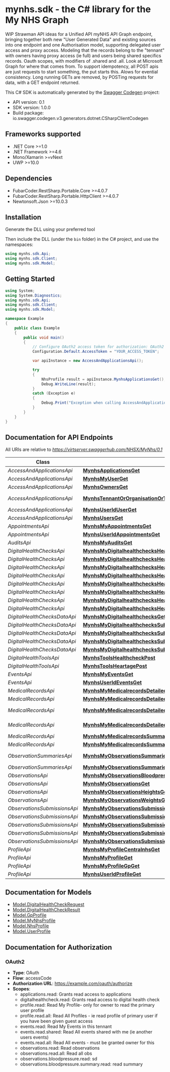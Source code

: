 # mynhs.sdk - the C# library for the My NHS Graph

WIP Strawman API ideas for a Unified API myNHS API Graph endpoint, bringing together both new \"User Generated Data\" and existing sources into one endpoint and one Authorisation model, supporting delegated user access and proxy access. Modeling that the records belong to the \"tennant\" with owners having proxy access (ie full) and users being shared specifics records. Oauth scopes, with modifiers of .shared and .all. Look at Microsoft Graph for where that comes from. To support idempotency, all POST apis are just requests to start something, the put starts this. Alows for evential consistency. Long running GETs are removed, by POSTing requests for data, with a GET endpoint returned.

This C# SDK is automatically generated by the [Swagger Codegen](https://github.com/swagger-api/swagger-codegen) project:

- API version: 0.1
- SDK version: 1.0.0
- Build package: io.swagger.codegen.v3.generators.dotnet.CSharpClientCodegen

<a name="frameworks-supported"></a>
## Frameworks supported
- .NET Core >=1.0
- .NET Framework >=4.6
- Mono/Xamarin >=vNext
- UWP >=10.0

<a name="dependencies"></a>
## Dependencies
- FubarCoder.RestSharp.Portable.Core >=4.0.7
- FubarCoder.RestSharp.Portable.HttpClient >=4.0.7
- Newtonsoft.Json >=10.0.3

<a name="installation"></a>
## Installation
Generate the DLL using your preferred tool

Then include the DLL (under the `bin` folder) in the C# project, and use the namespaces:
```csharp
using mynhs.sdk.Api;
using mynhs.sdk.Client;
using mynhs.sdk.Model;
```
<a name="getting-started"></a>
## Getting Started

```csharp
using System;
using System.Diagnostics;
using mynhs.sdk.Api;
using mynhs.sdk.Client;
using mynhs.sdk.Model;

namespace Example
{
    public class Example
    {
        public void main()
        {
            // Configure OAuth2 access token for authorization: OAuth2
            Configuration.Default.AccessToken = "YOUR_ACCESS_TOKEN";

            var apiInstance = new AccessAndApplicationsApi();

            try
            {
                NhsProfile result = apiInstance.MynhsApplicationsGet();
                Debug.WriteLine(result);
            }
            catch (Exception e)
            {
                Debug.Print("Exception when calling AccessAndApplicationsApi.MynhsApplicationsGet: " + e.Message );
            }
        }
    }
}
```

<a name="documentation-for-api-endpoints"></a>
## Documentation for API Endpoints

All URIs are relative to *https://virtserver.swaggerhub.com/NHSX/MyNhs/0.1*

Class | Method | HTTP request | Description
------------ | ------------- | ------------- | -------------
*AccessAndApplicationsApi* | [**MynhsApplicationsGet**](docs/AccessAndApplicationsApi.md#mynhsapplicationsget) | **GET** /mynhs/applications | 
*AccessAndApplicationsApi* | [**MynhsMyUserGet**](docs/AccessAndApplicationsApi.md#mynhsmyuserget) | **GET** /mynhs/my/user | 
*AccessAndApplicationsApi* | [**MynhsOwnersGet**](docs/AccessAndApplicationsApi.md#mynhsownersget) | **GET** /mynhs/owners | 
*AccessAndApplicationsApi* | [**MynhsTennantOrOrganisationOrTheNameForWhatRecordsAreLinkedToGet**](docs/AccessAndApplicationsApi.md#mynhstennantororganisationorthenameforwhatrecordsarelinkedtoget) | **GET** /mynhs/tennantOrOrganisationOrTheNameForWhatRecordsAreLinkedTo | 
*AccessAndApplicationsApi* | [**MynhsUserIdUserGet**](docs/AccessAndApplicationsApi.md#mynhsuseriduserget) | **GET** /mynhs/{userId}/user | 
*AccessAndApplicationsApi* | [**MynhsUsersGet**](docs/AccessAndApplicationsApi.md#mynhsusersget) | **GET** /mynhs/users | 
*AppointmentsApi* | [**MynhsMyAppointmentsGet**](docs/AppointmentsApi.md#mynhsmyappointmentsget) | **GET** /mynhs/my/appointments | 
*AppointmentsApi* | [**MynhsUserIdAppointmentsGet**](docs/AppointmentsApi.md#mynhsuseridappointmentsget) | **GET** /mynhs/{userId}/appointments | 
*AuditsApi* | [**MynhsMyAuditsGet**](docs/AuditsApi.md#mynhsmyauditsget) | **GET** /mynhs/my/audits | 
*DigitalHealthChecksApi* | [**MynhsMyDigitalhealthchecksHealthcheckidAgeGet**](docs/DigitalHealthChecksApi.md#mynhsmydigitalhealthcheckshealthcheckidageget) | **GET** /mynhs/my/digitalhealthchecks/{healthcheckid}/age | 
*DigitalHealthChecksApi* | [**MynhsMyDigitalhealthchecksHealthcheckidBloodpressureGet**](docs/DigitalHealthChecksApi.md#mynhsmydigitalhealthcheckshealthcheckidbloodpressureget) | **GET** /mynhs/my/digitalhealthchecks/{healthcheckid}/bloodpressure | 
*DigitalHealthChecksApi* | [**MynhsMyDigitalhealthchecksHealthcheckidBloodsugarGet**](docs/DigitalHealthChecksApi.md#mynhsmydigitalhealthcheckshealthcheckidbloodsugarget) | **GET** /mynhs/my/digitalhealthchecks/{healthcheckid}/bloodsugar | 
*DigitalHealthChecksApi* | [**MynhsMyDigitalhealthchecksHealthcheckidColesterolGet**](docs/DigitalHealthChecksApi.md#mynhsmydigitalhealthcheckshealthcheckidcolesterolget) | **GET** /mynhs/my/digitalhealthchecks/{healthcheckid}/colesterol | 
*DigitalHealthChecksApi* | [**MynhsMyDigitalhealthchecksHealthcheckidGet**](docs/DigitalHealthChecksApi.md#mynhsmydigitalhealthcheckshealthcheckidget) | **GET** /mynhs/my/digitalhealthchecks/{healthcheckid} | 
*DigitalHealthChecksApi* | [**MynhsMyDigitalhealthchecksHealthcheckidHeightGet**](docs/DigitalHealthChecksApi.md#mynhsmydigitalhealthcheckshealthcheckidheightget) | **GET** /mynhs/my/digitalhealthchecks/{healthcheckid}/height | 
*DigitalHealthChecksApi* | [**MynhsMyDigitalhealthchecksHealthcheckidWeightGet**](docs/DigitalHealthChecksApi.md#mynhsmydigitalhealthcheckshealthcheckidweightget) | **GET** /mynhs/my/digitalhealthchecks/{healthcheckid}/weight | 
*DigitalHealthChecksApi* | [**MynhsMyDigitalhealthchecksHealthcheckidWellnessquestionsGet**](docs/DigitalHealthChecksApi.md#mynhsmydigitalhealthcheckshealthcheckidwellnessquestionsget) | **GET** /mynhs/my/digitalhealthchecks/{healthcheckid}/wellnessquestions | 
*DigitalHealthChecksDataApi* | [**MynhsMyDigitalhealthchecksGet**](docs/DigitalHealthChecksDataApi.md#mynhsmydigitalhealthchecksget) | **GET** /mynhs/my/digitalhealthchecks | 
*DigitalHealthChecksDataApi* | [**MynhsMyDigitalhealthchecksSubmissionsPost**](docs/DigitalHealthChecksDataApi.md#mynhsmydigitalhealthcheckssubmissionspost) | **POST** /mynhs/my/digitalhealthchecks/submissions | 
*DigitalHealthChecksDataApi* | [**MynhsMyDigitalhealthchecksSubmissionsSubmissionIdGet**](docs/DigitalHealthChecksDataApi.md#mynhsmydigitalhealthcheckssubmissionssubmissionidget) | **GET** /mynhs/my/digitalhealthchecks/submissions/{submissionId} | 
*DigitalHealthChecksDataApi* | [**MynhsMyDigitalhealthchecksSubmissionsSubmissionIdPut**](docs/DigitalHealthChecksDataApi.md#mynhsmydigitalhealthcheckssubmissionssubmissionidput) | **PUT** /mynhs/my/digitalhealthchecks/submissions/{submissionId} | 
*DigitalHealthChecksDataApi* | [**MynhsMyDigitalhealthchecksSubmissionsSubmissionIdSubmitPut**](docs/DigitalHealthChecksDataApi.md#mynhsmydigitalhealthcheckssubmissionssubmissionidsubmitput) | **PUT** /mynhs/my/digitalhealthchecks/submissions/{submissionId}/submit | 
*DigitalHealthToolsApi* | [**MynhsToolsHealthcheckPost**](docs/DigitalHealthToolsApi.md#mynhstoolshealthcheckpost) | **POST** /mynhs/tools/healthcheck | 
*DigitalHealthToolsApi* | [**MynhsToolsHeartagePost**](docs/DigitalHealthToolsApi.md#mynhstoolsheartagepost) | **POST** /mynhs/tools/heartage | 
*EventsApi* | [**MynhsMyEventsGet**](docs/EventsApi.md#mynhsmyeventsget) | **GET** /mynhs/my/events | 
*EventsApi* | [**MynhsUserIdEventsGet**](docs/EventsApi.md#mynhsuserideventsget) | **GET** /mynhs/{userId}/events | 
*MedicalRecordsApi* | [**MynhsMyMedicalrecordsDetailedNhsRequestRecordsPost**](docs/MedicalRecordsApi.md#mynhsmymedicalrecordsdetailednhsrequestrecordspost) | **POST** /mynhs/my/medicalrecords/detailed/nhs/requestRecords | 
*MedicalRecordsApi* | [**MynhsMyMedicalrecordsDetailedNhsRequestRecordsRequestIdGet**](docs/MedicalRecordsApi.md#mynhsmymedicalrecordsdetailednhsrequestrecordsrequestidget) | **GET** /mynhs/my/medicalrecords/detailed/nhs/requestRecords/{requestId} | 
*MedicalRecordsApi* | [**MynhsMyMedicalrecordsDetailedNhsRequestRecordsRequestIdSubmitPut**](docs/MedicalRecordsApi.md#mynhsmymedicalrecordsdetailednhsrequestrecordsrequestidsubmitput) | **PUT** /mynhs/my/medicalrecords/detailed/nhs/requestRecords/{requestId}/submit | 
*MedicalRecordsApi* | [**MynhsMyMedicalrecordsDetailedNhsRequestRecordsResultsResultIdGet**](docs/MedicalRecordsApi.md#mynhsmymedicalrecordsdetailednhsrequestrecordsresultsresultidget) | **GET** /mynhs/my/medicalrecords/detailed/nhs/requestRecords/results/{resultId} | 
*MedicalRecordsApi* | [**MynhsMyMedicalrecordsSummaryNhsGet**](docs/MedicalRecordsApi.md#mynhsmymedicalrecordssummarynhsget) | **GET** /mynhs/my/medicalrecords/summary/nhs | 
*MedicalRecordsApi* | [**MynhsMyMedicalrecordsSummaryNhsTrustIdGet**](docs/MedicalRecordsApi.md#mynhsmymedicalrecordssummarynhstrustidget) | **GET** /mynhs/my/medicalrecords/summary/nhs/{trustId} | 
*ObservationSummariesApi* | [**MynhsMyObservationsSummariesBloodpressureQueryTypePastDaysGet**](docs/ObservationSummariesApi.md#mynhsmyobservationssummariesbloodpressurequerytypepastdaysget) | **GET** /mynhs/my/observations/summaries/bloodpressure/{queryType}/{pastDays} | 
*ObservationSummariesApi* | [**MynhsMyObservationsSummariesGet**](docs/ObservationSummariesApi.md#mynhsmyobservationssummariesget) | **GET** /mynhs/my/observations/summaries | 
*ObservationsApi* | [**MynhsMyObservationsBloodpressuresGet**](docs/ObservationsApi.md#mynhsmyobservationsbloodpressuresget) | **GET** /mynhs/my/observations/bloodpressures | 
*ObservationsApi* | [**MynhsMyObservationsGet**](docs/ObservationsApi.md#mynhsmyobservationsget) | **GET** /mynhs/my/observations | 
*ObservationsApi* | [**MynhsMyObservationsHeightsGet**](docs/ObservationsApi.md#mynhsmyobservationsheightsget) | **GET** /mynhs/my/observations/heights | 
*ObservationsApi* | [**MynhsMyObservationsWeightsGet**](docs/ObservationsApi.md#mynhsmyobservationsweightsget) | **GET** /mynhs/my/observations/weights | 
*ObservationsSubmissionsApi* | [**MynhsMyObservationsSubmissionsGet**](docs/ObservationsSubmissionsApi.md#mynhsmyobservationssubmissionsget) | **GET** /mynhs/my/observations/submissions | 
*ObservationsSubmissionsApi* | [**MynhsMyObservationsSubmissionsNewObsIdGet**](docs/ObservationsSubmissionsApi.md#mynhsmyobservationssubmissionsnewobsidget) | **GET** /mynhs/my/observations/submissions/{newObsId} | 
*ObservationsSubmissionsApi* | [**MynhsMyObservationsSubmissionsNewObsIdPut**](docs/ObservationsSubmissionsApi.md#mynhsmyobservationssubmissionsnewobsidput) | **PUT** /mynhs/my/observations/submissions/{newObsId} | 
*ObservationsSubmissionsApi* | [**MynhsMyObservationsSubmissionsNewObsIdSubmitPut**](docs/ObservationsSubmissionsApi.md#mynhsmyobservationssubmissionsnewobsidsubmitput) | **PUT** /mynhs/my/observations/submissions/{newObsId}/submit | 
*ObservationsSubmissionsApi* | [**MynhsMyObservationsSubmissionsPost**](docs/ObservationsSubmissionsApi.md#mynhsmyobservationssubmissionspost) | **POST** /mynhs/my/observations/submissions | 
*ProfileApi* | [**MynhsMyProfileCentralnhsGet**](docs/ProfileApi.md#mynhsmyprofilecentralnhsget) | **GET** /mynhs/my/profile/centralnhs | 
*ProfileApi* | [**MynhsMyProfileGet**](docs/ProfileApi.md#mynhsmyprofileget) | **GET** /mynhs/my/profile | 
*ProfileApi* | [**MynhsMyProfileGpGet**](docs/ProfileApi.md#mynhsmyprofilegpget) | **GET** /mynhs/my/profile/gp | 
*ProfileApi* | [**MynhsUserIdProfileGet**](docs/ProfileApi.md#mynhsuseridprofileget) | **GET** /mynhs/{userId}/profile | 

<a name="documentation-for-models"></a>
## Documentation for Models

 - [Model.DigitalHealthCheckRequest](docs/DigitalHealthCheckRequest.md)
 - [Model.DigitalHealthCheckResult](docs/DigitalHealthCheckResult.md)
 - [Model.GpProfile](docs/GpProfile.md)
 - [Model.MyNhsProfile](docs/MyNhsProfile.md)
 - [Model.NhsProfile](docs/NhsProfile.md)
 - [Model.UserProfile](docs/UserProfile.md)

<a name="documentation-for-authorization"></a>
## Documentation for Authorization

<a name="OAuth2"></a>
### OAuth2

- **Type**: OAuth
- **Flow**: accessCode
- **Authorization URL**: https://example.com/oauth/authorize
- **Scopes**: 
  - applications.read: Grants read access to applications
  - digitalhealthcheck.read: Grants read access to digital health check
  - profile.read: Read My Profile- only for owner to read the primary user profile
  - profile.read.all: Read All Profiles - ie read profile of primary user if you have been given guest access
  - events.read: Read My Events in this tennant
  - events.read.shared: Read All events shared with me (ie another users events)
  - events.read.all: Read All events - must be granted owner for this
  - observations.read: Read observations
  - observations.read.all: Read all obs
  - observations.bloodpressure.read: sd
  - observations.bloodpressure.summary.read: read summary

